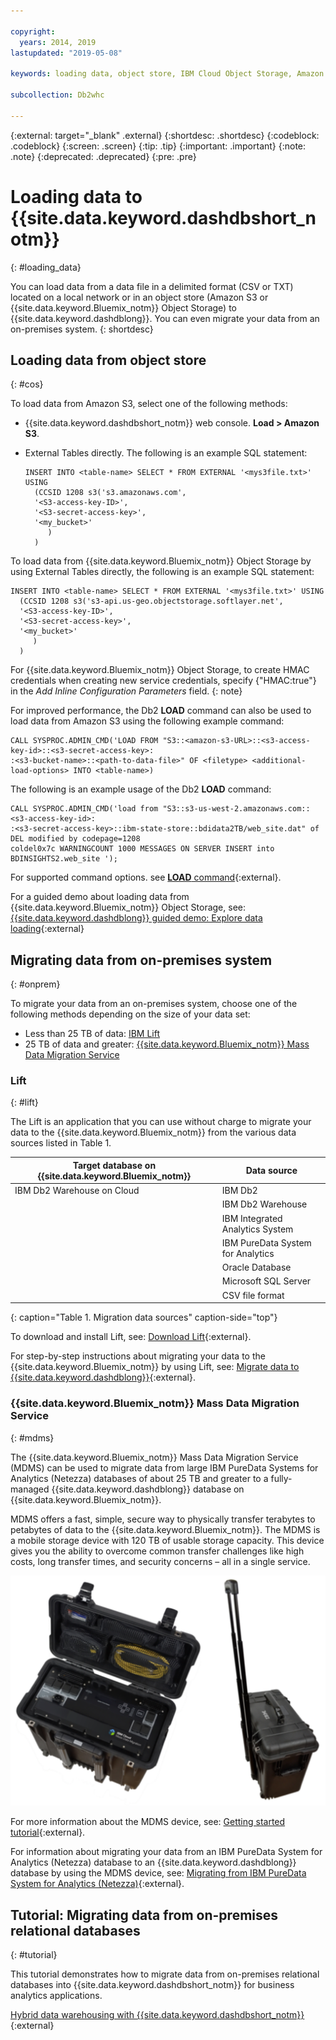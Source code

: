 ```yaml
---

copyright:
  years: 2014, 2019
lastupdated: "2019-05-08"

keywords: loading data, object store, IBM Cloud Object Storage, Amazon S3, LOAD command, Mass Data Migration Service (MDMS), migration, Lift

subcollection: Db2whc

---
```


<!-- Attribute definitions --> 
{:external: target="_blank" .external}
{:shortdesc: .shortdesc}
{:codeblock: .codeblock}
{:screen: .screen}
{:tip: .tip}
{:important: .important}
{:note: .note}
{:deprecated: .deprecated}
{:pre: .pre}

# Loading data to {{site.data.keyword.dashdbshort_notm}}
{: #loading_data}

You can load data from a data file in a delimited format (CSV or TXT) located on a local network or in an object store (Amazon S3 or {{site.data.keyword.Bluemix_notm}} Object Storage) to {{site.data.keyword.dashdblong}}. You can even migrate your data from an on-premises system.
{: shortdesc}

## Loading data from object store
{: #cos}

To load data from Amazon S3, select one of the following methods:
  * {{site.data.keyword.dashdbshort_notm}} web console. **Load > Amazon S3**. 
  * External Tables directly. The following is an example SQL statement:

    ```
    INSERT INTO <table-name> SELECT * FROM EXTERNAL '<mys3file.txt>' USING
      (CCSID 1208 s3('s3.amazonaws.com', 
      '<S3-access-key-ID>',
      '<S3-secret-access-key>', 
      '<my_bucket>'
         )
      )      
    ```

To load data from {{site.data.keyword.Bluemix_notm}} Object Storage by using External Tables directly, the following is an example SQL statement:

```
INSERT INTO <table-name> SELECT * FROM EXTERNAL '<mys3file.txt>' USING
  (CCSID 1208 s3('s3-api.us-geo.objectstorage.softlayer.net', 
  '<S3-access-key-ID>',
  '<S3-secret-access-key>', 
  '<my_bucket>'
     )
  )      
```

For {{site.data.keyword.Bluemix_notm}} Object Storage, to create HMAC credentials when creating new service credentials, specify {"HMAC:true"} in the *Add Inline Configuration Parameters* field.
{: note}

For improved performance, the Db2 **LOAD** command can also be used to load data from Amazon S3 using the following example command:

```
CALL SYSPROC.ADMIN_CMD('LOAD FROM "S3::<amazon-s3-URL>::<s3-access-key-id>::<s3-secret-access-key>:
:<s3-bucket-name>::<path-to-data-file>" OF <filetype> <additional-load-options> INTO <table-name>)
```

The following is an example usage of the Db2 **LOAD** command:

```
CALL SYSPROC.ADMIN_CMD('load from "S3::s3-us-west-2.amazonaws.com::<s3-access-key-id>:
:<s3-secret-access-key>::ibm-state-store::bdidata2TB/web_site.dat" of DEL modified by codepage=1208 
coldel0x7c WARNINGCOUNT 1000 MESSAGES ON SERVER INSERT into BDINSIGHTS2.web_site ');
```

For supported command options. see [**LOAD** command](https://www.ibm.com/support/knowledgecenter/en/SSEPGG_11.1.0/com.ibm.db2.luw.admin.cmd.doc/doc/r0008305.html){:external}. 

For a guided demo about loading data from {{site.data.keyword.Bluemix_notm}} Object Storage, see: [{{site.data.keyword.dashdblong}} guided demo: Explore data loading](https://www.ibm.com/cloud/garage/demo/try-db2-warehouse-cloud){:external}

## Migrating data from on-premises system
{: #onprem}

To migrate your data from an on-premises system, choose one of the following methods depending on the size of your data set:
* Less than 25 TB of data: [IBM Lift](#lift)
* 25 TB of data and greater: [{{site.data.keyword.Bluemix_notm}} Mass Data Migration Service](#mdms)

### Lift
{: #lift}

The Lift is an application that you can use without charge to migrate your data to the {{site.data.keyword.Bluemix_notm}} from the various data sources listed in Table 1. 

| Target database on {{site.data.keyword.Bluemix_notm}} | Data source |
|------------------------------|-------------|
| IBM Db2 Warehouse on Cloud   | IBM Db2 |
|                              | IBM Db2 Warehouse |
|                              | IBM Integrated Analytics System |
|                              | IBM PureData System for Analytics |
|                              | Oracle Database |
|                              | Microsoft SQL Server |
|                              | CSV file format |
{: caption="Table 1. Migration data sources" caption-side="top"}

To download and install Lift, see: [Download Lift](https://www.lift-cli.cloud.ibm.com/#download){:external}.

For step-by-step instructions about migrating your data to the {{site.data.keyword.Bluemix_notm}} by using Lift, see: [Migrate data to {{site.data.keyword.dashdblong}}](https://www.lift-cli.cloud.ibm.com/#docs){:external}.

### {{site.data.keyword.Bluemix_notm}} Mass Data Migration Service
{: #mdms}

The {{site.data.keyword.Bluemix_notm}} Mass Data Migration Service (MDMS) can be used to migrate data from large IBM PureData Systems for Analytics (Netezza) databases of about 25 TB and greater to a fully-managed {{site.data.keyword.dashdblong}} database on {{site.data.keyword.Bluemix_notm}}.

MDMS offers a fast, simple, secure way to physically transfer terabytes to petabytes of data to the {{site.data.keyword.Bluemix_notm}}. The MDMS is a mobile storage device with 120 TB of usable storage capacity. This device gives you the ability to overcome common transfer challenges like high costs, long transfer times, and security concerns – all in a single service.

![View of the Mass Data Migration Service device](images/mdms.svg)

For more information about the MDMS device, see: [Getting started tutorial](/docs/infrastructure/mass-data-migration?topic=mass-data-migration-getting-started-tutorial#getting-started-with-ibm-cloud-mass-data-migration){:external}.

For information about migrating your data from an IBM PureData System for Analytics (Netezza) database to an {{site.data.keyword.dashdblong}} database by using the MDMS device, see: [Migrating from IBM PureData System for Analytics (Netezza)](/docs/services/Db2whc/connecting?topic=Db2whc-pda#pda){:external}.

## Tutorial: Migrating data from on-premises relational databases
{: #tutorial}

This tutorial demonstrates how to migrate data from on-premises relational databases into {{site.data.keyword.dashdbshort_notm}} for business analytics applications. 

[Hybrid data warehousing with {{site.data.keyword.dashdbshort_notm}}](https://www.ibm.com/cloud/garage/tutorials/ibm-db2-warehouse-on-cloud/hybrid-data-warehousing-with-db-2-warehouse-on-cloud){:external}

